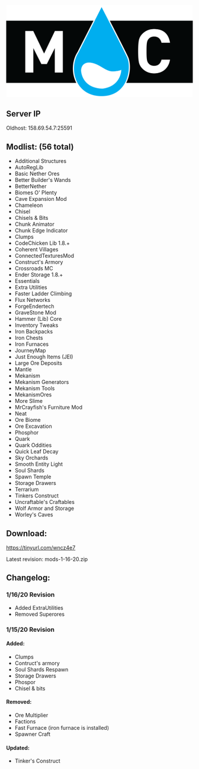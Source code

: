![banner](https://github.com/ChickWithADick/RainCraft/blob/master/mclogo.png)

## Server IP
Oldhost: 158.69.54.7:25591

## Modlist: (56 total)

* Additional Structures		
* AutoRegLib	
* Basic Nether Ores	
* Better Builder's Wands	
* BetterNether	
* Biomes O' Plenty	
* Cave Expansion Mod	
* Chameleon	
* Chisel		
* Chisels & Bits		
* Chunk Animator	
* Chunk Edge Indicator	
* Clumps	
* CodeChicken Lib 1.8.+		
* Coherent Villages	
* ConnectedTexturesMod		
* Construct's Armory	
* Crossroads MC	
* Ender Storage 1.8.+	
* Essentials	
* Extra Utilities	
* Faster Ladder Climbing	
* Flux Networks	
* ForgeEndertech	
* GraveStone Mod	
* Hammer (Lib) Core	
* Inventory Tweaks	
* Iron Backpacks	
* Iron Chests	
* Iron Furnaces	
* JourneyMap	
* Just Enough Items (JEI)	
* Large Ore Deposits	
* Mantle	
* Mekanism
* Mekanism Generators	
* Mekanism Tools
* MekanismOres
* More Slime		
* MrCrayfish's Furniture Mod	
* Neat	
* Ore Biome	
* Ore Excavation
* Phosphor	
* Quark	
* Quark Oddities
* Quick Leaf Decay	
* Sky Orchards
* Smooth Entity Light	
* Soul Shards 
* Spawn Temple	
* Storage Drawers	
* Terrarium	
* Tinkers Construct	
* Uncraftable's Craftables	
* Wolf Armor and Storage
* Worley's Caves

## Download:
https://tinyurl.com/wncz4e7

Latest revision: mods-1-16-20.zip


## Changelog:

### 1/16/20 Revision

* Added ExtraUtilities 
* Removed Superores

### 1/15/20 Revision

#### Added: 

* Clumps
* Contruct's armory 
* Soul Shards Respawn 
* Storage Drawers 
* Phospor 
* Chisel & bits 

#### Removed: 

* Ore Multiplier
* Factions
* Fast Furnace (iron furnace is installed)
* Spawner Craft

#### Updated:
* Tinker's Construct
